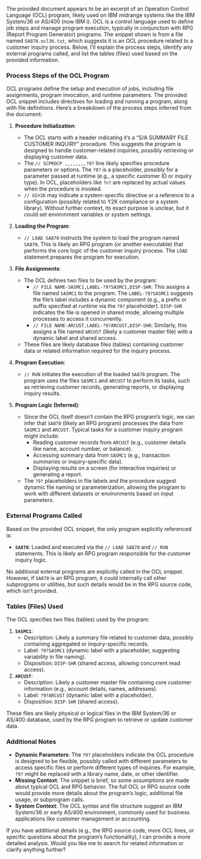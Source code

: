 The provided document appears to be an excerpt of an Operation Control Language (OCL) program, likely used on IBM midrange systems like the IBM System/36 or AS/400 (now IBM i). OCL is a control language used to define job steps and manage program execution, typically in conjunction with RPG (Report Program Generator) programs. The snippet shown is from a file named `SA870.ocl36.txt`, which suggests it is an OCL procedure related to a customer inquiry process. Below, I’ll explain the process steps, identify any external programs called, and list the tables (files) used based on the provided information.

### Process Steps of the OCL Program

OCL programs define the setup and execution of jobs, including file assignments, program invocation, and runtime parameters. The provided OCL snippet includes directives for loading and running a program, along with file definitions. Here’s a breakdown of the process steps inferred from the document:

1. **Procedure Initialization**:
   - The OCL starts with a header indicating it’s a “S/A SUMMARY FILE CUSTOMER INQUIRY” procedure. This suggests the program is designed to handle customer-related inquiries, possibly retrieving or displaying customer data.
   - The `// SCPROCP ,,,,,,,,?9?` line likely specifies procedure parameters or options. The `?9?` is a placeholder, possibly for a parameter passed at runtime (e.g., a specific customer ID or inquiry type). In OCL, placeholders like `?n?` are replaced by actual values when the procedure is invoked.
   - `// GSY2K` may indicate a system-specific directive or a reference to a configuration (possibly related to Y2K compliance or a system library). Without further context, its exact purpose is unclear, but it could set environment variables or system settings.

2. **Loading the Program**:
   - `// LOAD SA870` instructs the system to load the program named `SA870`. This is likely an RPG program (or another executable) that performs the core logic of the customer inquiry process. The `LOAD` statement prepares the program for execution.

3. **File Assignments**:
   - The OCL defines two files to be used by the program:
     - `// FILE NAME-SASMC1,LABEL-?9?SASMC1,DISP-SHR`: This assigns a file named `SASMC1` to the program. The `LABEL-?9?SASMC1` suggests the file’s label includes a dynamic component (e.g., a prefix or suffix specified at runtime via the `?9?` placeholder). `DISP-SHR` indicates the file is opened in shared mode, allowing multiple processes to access it concurrently.
     - `// FILE NAME-ARCUST,LABEL-?9?ARCUST,DISP-SHR`: Similarly, this assigns a file named `ARCUST` (likely a customer master file) with a dynamic label and shared access.
   - These files are likely database files (tables) containing customer data or related information required for the inquiry process.

4. **Program Execution**:
   - `// RUN` initiates the execution of the loaded `SA870` program. The program uses the files `SASMC1` and `ARCUST` to perform its tasks, such as retrieving customer records, generating reports, or displaying inquiry results.

5. **Program Logic (Inferred)**:
   - Since the OCL itself doesn’t contain the RPG program’s logic, we can infer that `SA870` (likely an RPG program) processes the data from `SASMC1` and `ARCUST`. Typical tasks for a customer inquiry program might include:
     - Reading customer records from `ARCUST` (e.g., customer details like name, account number, or balance).
     - Accessing summary data from `SASMC1` (e.g., transaction summaries or inquiry-specific data).
     - Displaying results on a screen (for interactive inquiries) or generating a report.
   - The `?9?` placeholders in file labels and the procedure suggest dynamic file naming or parameterization, allowing the program to work with different datasets or environments based on input parameters.

### External Programs Called

Based on the provided OCL snippet, the only program explicitly referenced is:
- **`SA870`**: Loaded and executed via the `// LOAD SA870` and `// RUN` statements. This is likely an RPG program responsible for the customer inquiry logic.

No additional external programs are explicitly called in the OCL snippet. However, if `SA870` is an RPG program, it could internally call other subprograms or utilities, but such details would be in the RPG source code, which isn’t provided.

### Tables (Files) Used

The OCL specifies two files (tables) used by the program:
1. **`SASMC1`**:
   - Description: Likely a summary file related to customer data, possibly containing aggregated or inquiry-specific records.
   - Label: `?9?SASMC1` (dynamic label with a placeholder, suggesting variability in file naming).
   - Disposition: `DISP-SHR` (shared access, allowing concurrent read access).
2. **`ARCUST`**:
   - Description: Likely a customer master file containing core customer information (e.g., account details, names, addresses).
   - Label: `?9?ARCUST` (dynamic label with a placeholder).
   - Disposition: `DISP-SHR` (shared access).

These files are likely physical or logical files in the IBM System/36 or AS/400 database, used by the RPG program to retrieve or update customer data.

### Additional Notes
- **Dynamic Parameters**: The `?9?` placeholders indicate the OCL procedure is designed to be flexible, possibly called with different parameters to access specific files or perform different types of inquiries. For example, `?9?` might be replaced with a library name, date, or other identifier.
- **Missing Context**: The snippet is brief, so some assumptions are made about typical OCL and RPG behavior. The full OCL or RPG source code would provide more details about the program’s logic, additional file usage, or subprogram calls.
- **System Context**: The OCL syntax and file structure suggest an IBM System/36 or early AS/400 environment, commonly used for business applications like customer management or accounting.

If you have additional details (e.g., the RPG source code, more OCL lines, or specific questions about the program’s functionality), I can provide a more detailed analysis. Would you like me to search for related information or clarify anything further?